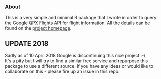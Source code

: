 ### About

This is a very simple and minimal R package that I wrote in order to query the Google QPX Flights API for flight information.
All the details can be found on the [project homepage](https://developers.google.com/qpx-express/?authuser=1).

## UPDATE 2018

Sadly as of 10 April 2018 Google is discontinuing this nice project :-(  
It's a pity but I will try to find a similar free service and repurpose this package to use a different source. If you have any ideas or would like to collaborate on this - please fire up an issue in this repo.
